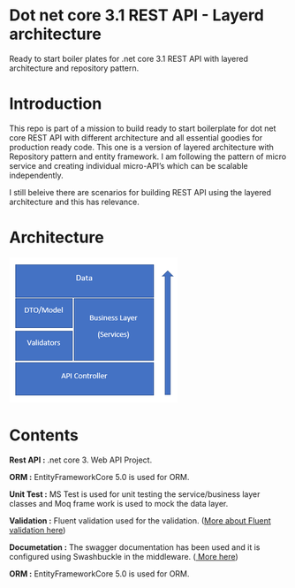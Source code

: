 # Dot net core 3.1 REST API - Layerd architecture

Ready to start boiler plates for .net core 3.1 REST API with layered architecture and repository pattern.

# Introduction

This repo is part of a mission to build ready to start boilerplate for dot net core REST API with different architecture and all essential goodies for production ready code.
This one is a version of layered architecture with Repository pattern and entity framework. I am following the pattern of micro service and creating individual micro-API’s which can be scalable independently.

I still beleive there are scenarios for building REST API using the layered architecture and this has relevance. 

# Architecture

![alt text](https://github.com/nithuan141/dotnetcore-api-layered/blob/main/architecture.PNG)

# Contents

<strong>Rest API :</strong> .net core 3. Web API Project.

<strong>ORM :</strong> EntityFrameworkCore 5.0 is used for ORM.

<strong>Unit Test :</strong> MS Test is used for unit testing the service/business layer classes and Moq frame work is used to mock the data layer.

<strong>Validation :</strong> Fluent validation used for the validation. (<a href="https://docs.fluentvalidation.net/en/latest/aspnet.html">More about Fluent validation here</a>)

<strong>Documetation :</strong> The swagger documentation has been used and it is configured using Swashbuckle in the middleware. (<a href="https://www.c-sharpcorner.com/article/swagger-integration-with-webapi-2-in-mvc/#:~:text=Swashbuckle/Swagger%20is%20simple%20and%20powerful%20representation%20of%20any,other%20third%20party%20testing%20tool%20(Postman,%20Fiddler%20etc"> More here</a>)

<strong>ORM :</strong> EntityFrameworkCore 5.0 is used for ORM.
